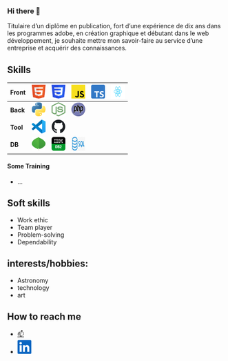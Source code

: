 ### Hi there 👋

Titulaire d’un diplôme en publication, fort d’une expérience de dix ans dans 
les programmes adobe, en création graphique et débutant dans 
le web développement, je souhaite mettre mon savoir-faire au
service d’une entreprise et acquérir des connaissances.

## Skills
 
| **Front** | <img height="32" width="32" src="./img/HTML5_logo.svg"/> | <img height="32" width="32" src="./img/CSS3_logo.svg"/> | <img height="32" width="32" src="./img/JavaScript_logo.svg" /> | <img height="32" width="32" src="./img/Typescript_logo_2020.svg"/> | <img height="32" width="32" src="./img/React-icon.svg" /> |
| :---        |    :----:   |    :----:   |    :----:   |    :----:   |    :----:   |
|**Back**  | <img height="32" width="32" src="./img/Python_logo.svg" /> | <img height="32" width="32" src="./img/Node.js min_logo.svg" /> | <img height="32" width="32" src="./img/PHP-logo.svg"/> 
|**Tool**  | <img height="32" width="32" src="./img/VSC icon.svg" /> | <img height="32" width="32" src="./img/Git icon.svg" /> 
|**DB**  | <img height="32" width="32" src="./img/MongoDB-min Logo.svg" /> | <img height="32" width="32" src="./img/300x300xIBM-DB2-logo.png.pagespeed.ic_.ZyQH7PLHmc.png" />| <img height="32" width="32" src="./img/sql.png" />


#### Some Training

-  ...


## Soft skills 

-   Work ethic
-   Team player
-   Problem-solving 
-   Dependability
  

## interests/hobbies:   

-   Astronomy 
-   technology  
-   art   
    
 
## How to reach me 

-   [:mailbox:](mailto:laurent.degimbe@gmail.com)
-   [<img height="32" width="32" src="./img/LinkedIn min_Logo.svg" />](https://www.linkedin.com/in/laurent-degimbe-116765190/) 
